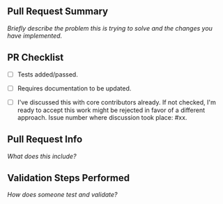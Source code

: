 <!--
SPDX-License-Identifier: MIT

Thank you for submitting a Pull Request.

Note:
  - Read our Pull Request guidelines:
    https://github.com/CMihai99/fyndro/blob/main/Documentation/maintainer/PRGuidelines.md

  - Associate an issue with the Pull Request.

  - Ensure that the code is up-to-date with the main branch.

  - Include the following information in your PR description.
-->

## Pull Request Summary

*Briefly describe the problem this is trying to solve and the changes you have implemented.*

## PR Checklist

-   [ ] Tests added/passed.

-   [ ] Requires documentation to be updated.

-   [ ] I've discussed this with core contributors already.
    If not checked, I'm ready to accept this work might be rejected in favor of a different approach.
    Issue number where discussion took place: #xx.

## Pull Request Info

*What does this include?*

## Validation Steps Performed

*How does someone test and validate?*
